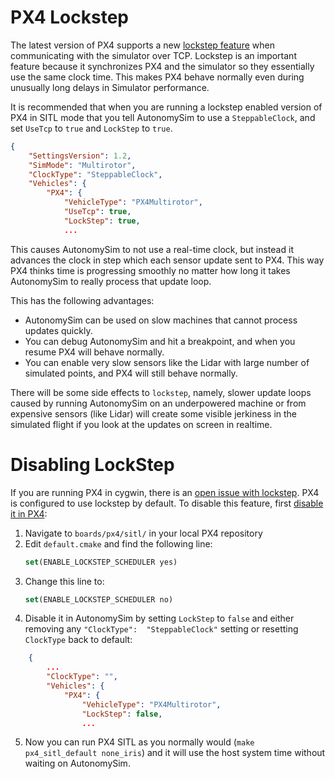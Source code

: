 # PX4 Lockstep

The latest version of PX4 supports a new [lockstep feature](https://docs.px4.io/master/en/simulation/#lockstep-simulation) when communicating with the simulator over TCP.  Lockstep is an important feature because it synchronizes PX4 and the simulator so they essentially use the same clock time. This makes PX4 behave normally even during unusually long delays in Simulator performance.

It is recommended that when you are running a lockstep enabled version of PX4 in SITL mode that you tell AutonomySim to use a `SteppableClock`, and set `UseTcp` to `true` and `LockStep` to `true`.

```json
{
    "SettingsVersion": 1.2,
    "SimMode": "Multirotor",
    "ClockType": "SteppableClock",
    "Vehicles": {
        "PX4": {
            "VehicleType": "PX4Multirotor",
            "UseTcp": true,
            "LockStep": true,
            ...
```

This causes AutonomySim to not use a real-time clock, but instead it advances the clock in step which each sensor update sent to PX4. This way PX4 thinks time is progressing smoothly no matter how long it takes AutonomySim to really process that update loop.

This has the following advantages:

* AutonomySim can be used on slow machines that cannot process updates quickly.
* You can debug AutonomySim and hit a breakpoint, and when you resume PX4 will behave normally.
* You can enable very slow sensors like the Lidar with large number of simulated points, and PX4
  will still behave normally.

There will be some side effects to `lockstep`, namely, slower update loops caused by running AutonomySim on an underpowered machine or from expensive sensors (like Lidar) will create some visible jerkiness in the simulated flight if you look at the updates on screen in realtime.

# Disabling LockStep

If you are running PX4 in cygwin, there is an [open issue with lockstep](https://github.com/nervosys/AutonomySim/issues/3415). PX4 is configured to use lockstep by default. To disable this feature, first [disable it in PX4](https://docs.px4.io/master/en/simulation/#disable-lockstep-simulation):

1. Navigate to `boards/px4/sitl/` in your local PX4 repository
2. Edit `default.cmake` and find the following line:
    ```cmake
    set(ENABLE_LOCKSTEP_SCHEDULER yes)
    ```
3. Change this line to:
    ```cmake
    set(ENABLE_LOCKSTEP_SCHEDULER no)
    ```
4. Disable it in AutonomySim by setting `LockStep` to `false` and either removing any `"ClockType": 
"SteppableClock"` setting or resetting `ClockType` back to default:
```json
    {
        ...
        "ClockType": "",
        "Vehicles": {
            "PX4": {
                "VehicleType": "PX4Multirotor",
                "LockStep": false,
                ...
```
5. Now you can run PX4 SITL as you normally would (`make px4_sitl_default none_iris`) and it will use the host system time without waiting on AutonomySim.
